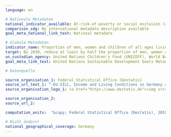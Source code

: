 ```yaml
---
language: en

# Nationale Metadaten
national_indicator_available: At-risk-of-poverty or social exclusion (according to Eurostat definition) <br> Extensive material deprivation
comparison_sdg: No international metadata description available
goal_meta_national_link_text: National metadata

# Globale Metadaten
indicator_name: Proportion of men, women and children of all ages living in poverty in all its dimensions according to national definitions
target: By 2030, reduce at least by half the proportion of men, women and children of all ages living in poverty in all its dimensions according to national definitions.
un_custodian_agency: United Nations Children's Fund (UNICEFF), World Bank (WB), United Nations Development Programme (UNDP)
goal_meta_link_text: United Nations Sustainable Development Goals Metadata

# Datenquelle

source_organisation_1: Federal Statistical Office (Destatis)
source_url_text_1: "-EU-SILC, Income and Living Conditions in Germany and the European Union - subject-matter series 15, series 3 (Only available in German)"
source_organisation_logo_1: <a href="https://www.destatis.de"><img src="https://g205sdgs.github.io/sdg-indicators/public/LogosEn/destatis.png" alt="Logo Destatis" /></a>

source_organisation_2:
source_url_2:

computation_units:  "&copy; Federal Statistical Office (Destatis), 2019"

# Nicht ändern!
national_geographical_coverage: Germany
---
```

